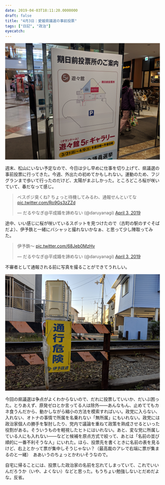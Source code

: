 ```yaml
---
date: 2019-04-03T18:11:20.0000000
draft: false
title: "4月3日：愛媛県議選の事前投票"
tags: ["日記", "政治"]
eyecatch: 
---
```

<p><span itemscope itemtype="http://schema.org/Photograph"><img src="20190403180010.png" alt="f:id:daruyanagi:20190403180010p:plain" title="f:id:daruyanagi:20190403180010p:plain" class="hatena-fotolife" itemprop="image"></span></p><p>週末、松山にいない予定なので、今日は少し早めに仕事を切り上げて、県議選の事前投票に行ってきた。今週、外出たの初めてかもしれない。運動のため、フジグランまで歩いて行ったのだけど、太陽がまぶしかった。ところどころ桜が咲いていて、春だなって感じ。</p><p><blockquote class="twitter-tweet" data-lang="HASH(0xdc95410)"><p lang="ja" dir="ltr">ベスポジ臭くね? ちょっと待機してみるわ、通報せんといてな <a href="https://t.co/Ro9Gs3zZZd">pic.twitter.com/Ro9Gs3zZZd</a></p>&mdash; だるやなぎ@平成婚を諦めない (@daruyanagi) <a href="https://twitter.com/daruyanagi/status/1113352977752788992?ref_src=twsrc%5Etfw">April 3, 2019</a></blockquote><script async src="https://platform.twitter.com/widgets.js" charset="utf-8"></script></p><p>途中、いい感じに桜が咲いているスポットを見つけたので（古町の駅のすぐそばだよ）、伊予鉄と一緒にバシャッと撮れないかなぁ、と思って少し陣取ってみた。</p><p><blockquote class="twitter-tweet" data-lang="HASH(0xecff678)"><p lang="ja" dir="ltr">伊予鉄〜 <a href="https://t.co/68Jeb0MzHv">pic.twitter.com/68Jeb0MzHv</a></p>&mdash; だるやなぎ@平成婚を諦めない (@daruyanagi) <a href="https://twitter.com/daruyanagi/status/1113353995542626307?ref_src=twsrc%5Etfw">April 3, 2019</a></blockquote><script async src="https://platform.twitter.com/widgets.js" charset="utf-8"></script></p><p>不審者として通報される前に写真を撮ることができてうれしい。</p><p><span itemscope itemtype="http://schema.org/Photograph"><img src="20190403180422.png" alt="f:id:daruyanagi:20190403180422p:plain" title="f:id:daruyanagi:20190403180422p:plain" class="hatena-fotolife" itemprop="image"></span></p><p>今回の県議選は争点がよくわからないので、だれに投票していいか、だいぶ困った。とりあえず、原発ゼロとか言ってる人は除外――あんなもん、止めててもカネ食うんだから、動かしながら縮小の方法を模索すればいい。政党に入らない、入れない、オトナの事情で所属を名乗れない「無所属」にもいれない。政党には政治家個人の勝手を掣肘したり、党内で議論を重ねて政策を熟成させるといった役割がある。そういうものを軽視したヒトにはいれない。あと、変な党に所属している人にも入れない――などと候補を原点方式で絞って、あとは「名前の並び順的に一番不利そうな人」にいれた。ほら、投票先を書くときに名前の表を見るけど、右上とかって票が集中しそうじゃない？（最高裁のアレで右端に票が集まるのと一緒）　ああいうのちょっとかわいそうなので。</p><p>自宅に帰ることには、投票した政治家の名前を忘れてしまっていて、これでいいんだろうか（いや、よくない）などと思った。もうちょい勉強しないとだめだよな。反省。</p>
